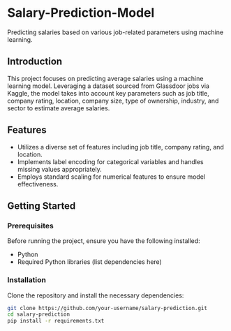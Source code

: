 # Salary-Prediction-Model

Predicting salaries based on various job-related parameters using machine learning.

## Introduction

This project focuses on predicting average salaries using a machine learning model. Leveraging a dataset sourced from Glassdoor jobs via Kaggle, the model takes into account key parameters such as job title, company rating, location, company size, type of ownership, industry, and sector to estimate average salaries.

## Features

- Utilizes a diverse set of features including job title, company rating, and location.
- Implements label encoding for categorical variables and handles missing values appropriately.
- Employs standard scaling for numerical features to ensure model effectiveness.

## Getting Started

### Prerequisites

Before running the project, ensure you have the following installed:

- Python
- Required Python libraries (list dependencies here)

### Installation

Clone the repository and install the necessary dependencies:

```bash
git clone https://github.com/your-username/salary-prediction.git
cd salary-prediction
pip install -r requirements.txt
